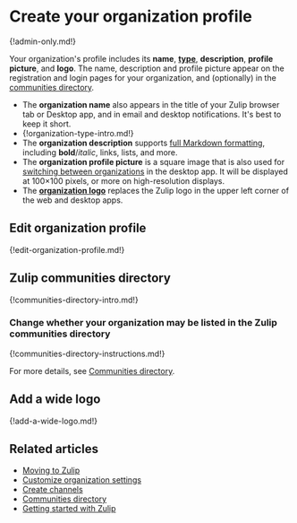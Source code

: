 # Create your organization profile

{!admin-only.md!}

Your organization's profile includes its **name**,
[**type**](/help/organization-type), **description**, **profile picture**, and
**logo**. The name, description and profile picture appear on the registration
and login pages for your organization, and (optionally) in the [communities
directory](/help/communities-directory).

- The **organization name** also appears in the title of your Zulip browser tab
  or Desktop app, and in email and desktop notifications. It's best to keep it
  short.
- {!organization-type-intro.md!}
- The **organization description** supports [full Markdown
  formatting](/help/format-your-message-using-markdown), including
  **bold**/*italic*, links, lists, and more.
- The **organization profile picture** is a square image that is also used for
  [switching between organizations](/help/switching-between-organizations) in
  the desktop app. It will be displayed at 100×100 pixels, or more on
  high-resolution displays.
- The [**organization logo**](#add-a-wide-logo) replaces the Zulip logo in the
  upper left corner of the web and desktop apps.

## Edit organization profile

{!edit-organization-profile.md!}

## Zulip communities directory

{!communities-directory-intro.md!}

### Change whether your organization may be listed in the Zulip communities directory

{!communities-directory-instructions.md!}

For more details, see [Communities directory](/help/communities-directory).

## Add a wide logo

{!add-a-wide-logo.md!}

## Related articles

* [Moving to Zulip](/help/moving-to-zulip)
* [Customize organization settings](/help/customize-organization-settings)
* [Create channels](/help/create-channels)
* [Communities directory](/help/communities-directory)
* [Getting started with Zulip](/help/getting-started-with-zulip)
